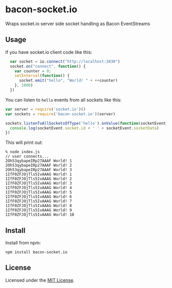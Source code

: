 # bacon-socket.io

Wraps socket.io server side socket handling as Bacon EventStreams

## Usage

If you have socket.io client code like this:

```js
  var socket = io.connect("http://localhost:3030")
  socket.on("connect", function() {
    var counter = 0;
    setInterval(function() {
      socket.emit("hello", "World! " + ++counter)
    }, 1000)
  })
```

You can listen to `hello` events from all sockets like this:

```js
var server = require('socket.io')()
var sockets = require('bacon-socket.io')(server)

sockets.listenToAllSocketsOfType('hello').onValue(function(socketEvent) {
  console.log(socketEvent.socket.id + ' ' + socketEvent.socketData)
})
```

This will print out:

```
% node index.js
// user connects...
2Oh53qybapeIRp27AAAF World! 1
2Oh53qybapeIRp27AAAF World! 2
2Oh53qybapeIRp27AAAF World! 3
1IfF0ZFJOjTls5IvAAAG World! 1
1IfF0ZFJOjTls5IvAAAG World! 2
1IfF0ZFJOjTls5IvAAAG World! 3
1IfF0ZFJOjTls5IvAAAG World! 4
1IfF0ZFJOjTls5IvAAAG World! 5
1IfF0ZFJOjTls5IvAAAG World! 6
1IfF0ZFJOjTls5IvAAAG World! 7
1IfF0ZFJOjTls5IvAAAG World! 8
1IfF0ZFJOjTls5IvAAAG World! 9
1IfF0ZFJOjTls5IvAAAG World! 10
```

## Install

Install from npm:

    npm install bacon-socket.io

## License

Licensed under the [MIT License](http://www.opensource.org/licenses/mit-license.php).